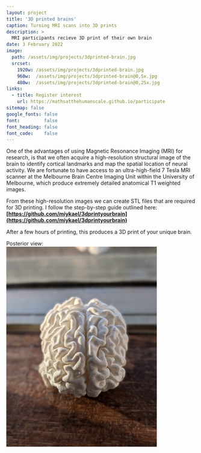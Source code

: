 ```yaml
---
layout: project
title: '3D printed brains'
caption: Turning MRI scans into 3D prints
description: >
  MRI participants recieve 3D print of their own brain
date: 3 February 2022
image: 
  path: /assets/img/projects/3dprinted-brain.jpg
  srcset: 
    1920w: /assets/img/projects/3dprinted-brain.jpg
    960w:  /assets/img/projects/3dprinted-brain@0,5x.jpg
    480w:  /assets/img/projects/3dprinted-brain@0,25x.jpg
links:
  - title: Register interest
    url: https://mathsatthehumanscale.github.io/participate
sitemap: false
google_fonts: false
font:         false
font_heading: false
font_code:    false
---
```


One of the advantages of using Magnetic Resonance Imaging (MRI) for research, is that we often acquire a high-resolution structural image of the brain to identify cortical landmarks and map the spatial location of neural activity. We are fortunate to have access to an ultra-high-field 7 Tesla MRI scanner at the Melbourne Brain Centre Imaging Unit within the University of Melbourne, which produce extremely detailed anatomical T1 weighted images.

From these high-resolution images we can create STL files that are required for 3D printing. I follow the step-by-step guide outlined here: <b>[https://github.com/miykael/3dprintyourbrain](https://github.com/miykael/3dprintyourbrain)</b>

After a few hours of printing, this produces a 3D print of your unique brain.

Posterior view:
<br><img src="/assets/img/3dprinted-brainback.jpg"
     alt="3D printed brain (back)"
     width="400" />